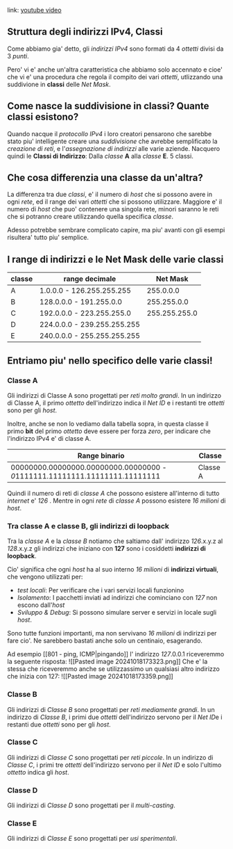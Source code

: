 link: [youtube video](https://youtu.be/tcae4TSSMo8?si=4CMILbfu4_6QnWl_)

## Struttura degli indirizzi IPv4, Classi
Come abbiamo gia' detto, gli *indirizzi IPv4* sono formati da 4 *ottetti* divisi da 3 *punti*.

Pero' vi e' anche un'altra caratteristica che abbiamo solo accennato e cioe' che vi e' una procedura che regola il compito dei vari *ottetti*, utlizzando una suddivione in **classi** delle *Net Mask*.

## Come nasce la suddivisione in classi? Quante classi esistono?
Quando nacque il *protocollo IPv4* i loro creatori pensarono che sarebbe stato piu' intelligente creare una *suddivisione* che avrebbe semplificato la *creazione di reti*, e l'*assegnazione di indirizzi* alle varie aziende.
Nacquero quindi le **Classi di Indirizzo**:
Dalla *classe* **A** alla *classe* **E**. 
$5$ classi.

## Che cosa differenzia una classe da un'altra?
La differenza tra due *classi*, e' il numero di *host* che si possono avere in ogni *rete*, ed il range dei vari *ottetti* che si possono utilizzare.
Maggiore e' il numero di *host* che puo' contenere una singola rete, minori saranno le reti che si potranno creare utilizzando quella specifica *classe*.

Adesso potrebbe sembrare complicato capire, ma piu' avanti con gli esempi risultera' tutto piu' semplice.

## I range di indirizzi e le Net Mask delle varie classi
| classe | range decimale              | Net Mask      | 
| ------ | --------------------------- | ------------- |
| A      | 1.0.0.0 - 126.255.255.255   | 255.0.0.0     |
| B      | 128.0.0.0 - 191.255.0.0     | 255.255.0.0   |
| C      | 192.0.0.0 - 223.255.255.0   | 255.255.255.0 |
| D      | 224.0.0.0 - 239.255.255.255 |               |
| E      | 240.0.0.0 - 255.255.255.255 |               |

## Entriamo piu' nello specifico delle varie classi!
### Classe A
Gli indirizzi di Classe A sono progettati per *reti molto grandi*. 
In un indirizzo di Classe A, il primo *ottetto* dell'indirizzo indica il *Net ID* e i restanti tre *ottetti* sono per gli *host*. 

Inoltre, anche se non lo vediamo dalla tabella sopra, in questa classe il primo **bit** del primo *ottetto* deve essere per forza *zero*, per indicare che l'indirizzo IPv4 e' di classe A.

| Range binario                                                             | Classe   |
| ------------------------------------------------------------------------- | -------- |
| 00000000.00000000.00000000.00000000 - *0*1111111.11111111.11111111.11111111 | Classe A | 

Quindi il numero di reti di *classe A* che possono esistere all'interno di tutto *internet* e' *$126$* .
Mentre in ogni *rete* di *classe A* possono esistere *$16$ $milioni$*  di *host*.


### Tra classe A e classe B, gli indirizzi di loopback
Tra la *classe A* e la *classe B* notiamo che saltiamo dall' indirizzo *$126$*.x.y.z al *$128$*.x.y.z
gli indirizzi che iniziano con **$127$** sono i cosiddetti **indirizzi di loopback**. 

Cio' significa che ogni *host* ha al suo interno *$16$ $milioni$*  di **indirizzi virtuali**, che vengono utilizzati per:
- *test locali*: Per verificare che i vari servizi locali funzionino
- *Isolamento*: I pacchetti inviati ad indirizzi che cominciano con *127* non escono dall'*host*
- *Sviluppo & Debug*: Si possono simulare server e servizi in locale sugli *host*.

Sono tutte funzioni importanti, ma non servivano *$16$ $milioni$*  di indirizzi per fare cio'. Ne sarebbero bastati anche solo un centinaio, esagerando.

Ad esempio [[801 - ping, ICMP|pingando]] l' indirizzo *$127$*$.0.0.1$ riceveremmo la seguente risposta:
![[Pasted image 20241018173323.png]]
Che e' la stessa che riceveremmo anche se utilizzassimo un qualsiasi altro indirizzo che inizia con 127:
![[Pasted image 20241018173359.png]]

### Classe B
Gli indirizzi di *Classe B* sono progettati per *reti mediamente grandi*.
In un indirizzo di *Classe B*, i primi due *ottetti* dell'indirizzo servono per il *Net ID*e i restanti due *ottetti* sono per gli *host*. 

### Classe C
Gli indirizzi di *Classe C* sono progettati per *reti piccole*.
In un indirizzo di *Classe C*, i primi tre *ottetti* dell'indirizzo servono per il *Net ID* e solo l'ultimo *ottetto* indica gli *host*. 

### Classe D
Gli indirizzi di *Classe D* sono progettati per il *multi-casting*.

### Classe E
Gli indirizzi di *Classe E* sono progettati per *usi sperimentali*.






